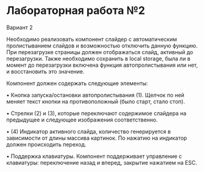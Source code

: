 # Лабораторная работа №2
Вариант 2

Необходимо реализовать компонент слайдер с автоматическим пролистыванием слайдов и возможностью отключить данную функцию. При перезагрузке страницы должен отображаться слайд, активный до перезагрузки. Также необходимо сохранить в local storage, была ли в момент до перезагрузки включена функция автопролистывания или нет, и восстановить это значение.

Компонент должен содержать следующие элементы: 

•	Кнопка запуска/остановки автопролистывания (1). Щелчок по ней меняет текст кнопки на противоположный (было старт, стало стоп).

•	Стрелки (2) и (3), которые переключают содержимое слайдера на предыдущее и следующее изображения соответственно. 

•	(4) Индикатор активного слайда, количество генерируется в зависимости от длины массива картинок. По нажатию на индикатор должен происходить переход.

•	Поддержка клавиатуры. Компонент поддерживает управление с клавиатуры: переключение назад и вперед, закрытие нажатием на ESC.
